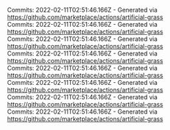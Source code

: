 Commits: 2022-02-11T02:51:46.166Z - Generated via https://github.com/marketplace/actions/artificial-grass
<br>
Commits: 2022-02-11T02:51:46.166Z - Generated via https://github.com/marketplace/actions/artificial-grass
<br>
Commits: 2022-02-11T02:51:46.166Z - Generated via https://github.com/marketplace/actions/artificial-grass
<br>
Commits: 2022-02-11T02:51:46.166Z - Generated via https://github.com/marketplace/actions/artificial-grass
<br>
Commits: 2022-02-11T02:51:46.166Z - Generated via https://github.com/marketplace/actions/artificial-grass
<br>
Commits: 2022-02-11T02:51:46.166Z - Generated via https://github.com/marketplace/actions/artificial-grass
<br>
Commits: 2022-02-11T02:51:46.166Z - Generated via https://github.com/marketplace/actions/artificial-grass
<br>
Commits: 2022-02-11T02:51:46.166Z - Generated via https://github.com/marketplace/actions/artificial-grass
<br>
